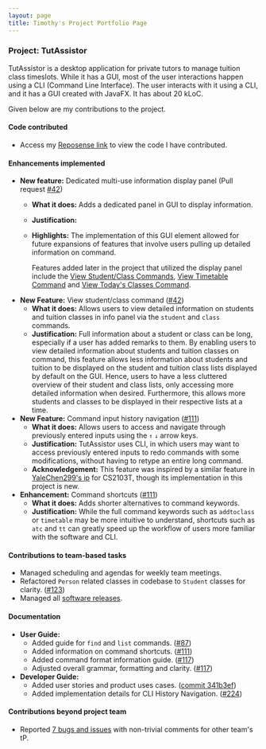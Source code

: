 ```yaml
---
layout: page
title: Timothy's Project Portfolio Page
---
```


### Project: TutAssistor

TutAssistor is a desktop application for private tutors to manage tuition class timeslots. 
While it has a GUI, most of the user interactions happen using a CLI (Command Line Interface). 
The user interacts with it using a CLI, and it has a GUI created with JavaFX.
It has about 20 kLoC.

Given below are my contributions to the project.

#### Code contributed
* Access my 
[Reposense link](https://nus-cs2103-ay2122s1.github.io/tp-dashboard/?search=timiditi&sort=groupTitle&sortWithin=title&since=2021-09-17&timeframe=commit&mergegroup=&groupSelect=groupByRepos&breakdown=false)
to view the code I have contributed.

#### Enhancements implemented

* **New feature:** Dedicated multi-use information display panel (Pull request [#42](https://github.com/AY2122S1-CS2103T-T12-4/tp/pull/42))
  * **What it does:** Adds a dedicated panel in GUI to display information.
  * **Justification:** 
  * **Highlights:** The implementation of this GUI element allowed for future expansions of features that involve
    users pulling up detailed information on command. 
    
    Features added later in the project that utilized the display panel include the 
    [View Student/Class Commands](https://ay2122s1-cs2103t-t12-4.github.io/tp/UserGuide.html#32-view-studenttuition-class), 
    [View Timetable Command](https://ay2122s1-cs2103t-t12-4.github.io/tp/UserGuide.html#310-view-timetable-timetable--tt) 
    and [View Today's Classes Command](https://ay2122s1-cs2103t-t12-4.github.io/tp/UserGuide.html#311-view-todays-classes-today--td).
* **New Feature:** View student/class command ([#42](https://github.com/AY2122S1-CS2103T-T12-4/tp/pull/42))
  * **What it does:** Allows users to view detailed information on students and tuition classes in info panel via the `student` and `class` commands.
  * **Justification:** Full information about a student or class can be long, especially if a user has added remarks to them.
    By enabling users to view detailed information about students and tuition classes on command,
    this feature allows less information about students and tuition to be displayed on the student and tuition class lists displayed by default on the GUI.
    Hence, users to have a less cluttered overview of their student and class lists, only accessing more detailed information when desired.
    Furthermore, this allows more students and classes to be displayed in their respective lists at a time.
* **New Feature:** Command input history navigation ([#111](https://github.com/AY2122S1-CS2103T-T12-4/tp/pull/111))
  * **What it does:** Allows users to access and navigate through previously entered inputs using the `↑` `↓` arrow keys.
  * **Justification:** TutAssistor uses CLI, in which users may want to access previously entered inputs to redo commands with some modifications, without having to retype an entire long command.
  * **Acknowledgement:** This feature was inspired by a similar feature in [YaleChen299's ip](https://github.com/yalechen299/ip) for CS2103T,
    though its implementation in this project is new.
* **Enhancement:** Command shortcuts ([#111](https://github.com/AY2122S1-CS2103T-T12-4/tp/pull/111))
  * **What it does:** Adds shorter alternatives to command keywords.
  * **Justification:** While the full command keywords such as `addtoclass` or `timetable` may be more intuitive to understand, 
  shortcuts such as `atc` and `tt` can greatly speed up the workflow of users more familiar with the software and CLI.
    
#### Contributions to team-based tasks
* Managed scheduling and agendas for weekly team meetings.
* Refactored `Person` related classes in codebase to `Student` classes for clarity. ([#123](https://github.com/AY2122S1-CS2103T-T12-4/tp/pull/123))
* Managed all [software releases](https://github.com/AY2122S1-CS2103T-T12-4/tp/releases).

#### Documentation
* **User Guide:**
  * Added guide for `find` and `list` commands. ([#87](https://github.com/AY2122S1-CS2103T-T12-4/tp/pull/87))
  * Added information on command shortcuts. ([#111](https://github.com/AY2122S1-CS2103T-T12-4/tp/pull/111))
  * Added command format information guide. ([#117](https://github.com/AY2122S1-CS2103T-T12-4/tp/pull/117))
  * Adjusted overall grammar, formatting and clarity. ([#117](https://github.com/AY2122S1-CS2103T-T12-4/tp/pull/117))
* **Developer Guide:**
  * Added user stories and product uses cases. ([commit 341b3ef](https://github.com/AY2122S1-CS2103T-T12-4/tp/commit/341b3ef390b8fc7286c2f0bce3ac0a9662886ab6#diff-1a95edf069a4136e9cb71bee758b0dc86996f6051f0d438ec2c424557de7160b))
  * Added implementation details for CLI History Navigation. ([#224](https://github.com/AY2122S1-CS2103T-T12-4/tp/pull/224))
  
#### Contributions beyond project team
* Reported [7 bugs and issues](https://github.com/timiditi/ped/issues/) with non-trivial comments for other team's tP.
